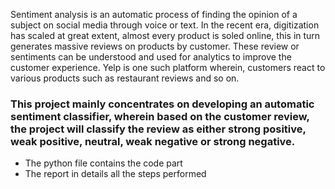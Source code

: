 Sentiment analysis is an automatic process of finding the opinion of a subject on social media through voice or text. In the recent era, digitization has scaled at great extent, almost every product is soled online, this in turn generates massive reviews on products by customer. These review or sentiments can be understood and used for analytics to improve the customer experience.  Yelp is one such platform wherein, customers react to various products such as restaurant reviews and so on. 

### This project mainly concentrates on developing an automatic sentiment classifier, wherein based on the customer review, the project will classify the review as either strong positive, weak positive, neutral, weak negative or strong negative.


* The python file contains the code part
* The report in details all the steps performed
